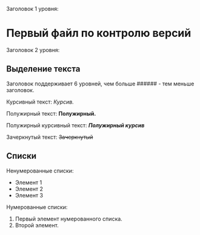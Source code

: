Заголовок 1 уровня: 
# Первый файл по контролю версий

Заголовок 2 уровня:

## Выделение текста

Заголовок поддерживает 6 уровней, чем больше ###### - тем меньше заголовок.

Курсивный текст: *Курсив.*

Полужирный текст: **Полужирный.**

Полужирный курсивный текст: ***Полужирный курсив***

Зачеркнутый текст: ~~Зачеркнутый~~



## Списки
Ненумерованные списки:

* Элемент 1
* Элемент 2
* Элемент 3

Нумерованные списки:

1. Первый элемент нумерованного списка.
2. Второй элемент.
